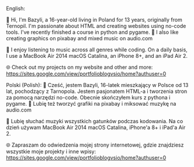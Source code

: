 English:

👋 Hi, I'm Bazyli, a 16-year-old living in Poland for 13 years, originally from Ternopil. I'm passionate about HTML and creating websites using no-code tools. I've recently finished a course in python and pygame. 🐍
I also like creating graphics on pixabay and mixed music on audio.com

🚀 I enjoy listening to music across all genres while coding. On a daily basis, I use a MacBook Air 2014 macOS Catalina, an iPhone 8+, and an iPad Air 2.

🌐 Check out my projects on my website and other  and more: https://sites.google.com/view/portfolioblogvsio/home?authuser=0


Polski (Polish):
👋 Cześć, jestem Bazyli, 16-latek mieszkający w Polsce od 13 lat, pochodzący z Tarnopola. Jestem pasjonatem HTML-a i tworzenia stron za pomocą narzędzi no-code. Obecnie skończyłem kurs z pythona i pygame. 🐍
Lubię też tworzyć grafiki na pixabay i miksować muzykę na audio.com

🚀 Lubię słuchać muzyki wszystkich gatunków podczas kodowania. Na co dzień używam MacBook Air 2014 macOS Catalina, iPhone'a 8+ i iPad'a Air 2.

🌐 Zapraszam do odwiedzenia mojej strony internetowej, gdzie znajdziesz wszystkie moje projekty i inne wpisy: https://sites.google.com/view/portfolioblogvsio/home?authuser=0
